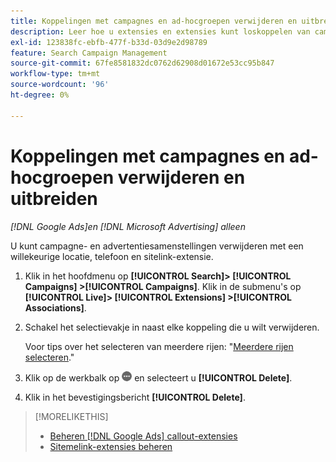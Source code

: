```yaml
---
title: Koppelingen met campagnes en ad-hocgroepen verwijderen en uitbreiden
description: Leer hoe u extensies en extensies kunt loskoppelen van campagnes en advertentiegroepen.
exl-id: 123838fc-ebfb-477f-b33d-03d9e2d98789
feature: Search Campaign Management
source-git-commit: 67fe8581832dc0762d62908d01672e53cc95b847
workflow-type: tm+mt
source-wordcount: '96'
ht-degree: 0%

---
```


# Koppelingen met campagnes en ad-hocgroepen verwijderen en uitbreiden

*[!DNL Google Ads]en [!DNL Microsoft Advertising] alleen*

U kunt campagne- en advertentiesamenstellingen verwijderen met een willekeurige locatie, telefoon en sitelink-extensie.

1. Klik in het hoofdmenu op **[!UICONTROL Search]> [!UICONTROL Campaigns] >[!UICONTROL Campaigns]**. Klik in de submenu&#39;s op **[!UICONTROL Live]> [!UICONTROL Extensions] >[!UICONTROL Associations]**.

1. Schakel het selectievakje in naast elke koppeling die u wilt verwijderen.

   Voor tips over het selecteren van meerdere rijen: &quot;[Meerdere rijen selecteren](/help/search-social-commerce/common-tasks/navigation-editing-selection/multiple-rows-select.md).&quot;

1. Klik op de werkbalk op ![Meer](/help/search-social-commerce/assets/more.png "Meer") en selecteert u **[!UICONTROL Delete]**.

1. Klik in het bevestigingsbericht **[!UICONTROL Delete]**.

>[!MORELIKETHIS]
>
>* [Beheren [!DNL Google Ads] callout-extensies](/help/search-social-commerce/campaign-management/campaigns/callout-extension-manage.md)
>* [Sitemelink-extensies beheren](sitelink-extension-manage.md)
